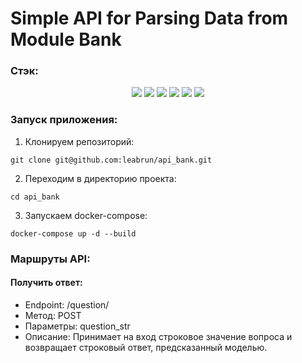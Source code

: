 # Simple API for Parsing Data from Module Bank

<p></p>

### Стэк:
<p align="center">
    <img src="https://img.shields.io/badge/aiogram-blue.svg"/>
    <img src="https://img.shields.io/badge/fastapi-blue.svg"/>
    <img src="https://img.shields.io/badge/scikit-blue.svg"/>
    <img src="https://img.shields.io/badge/uvicorn-blue.svg"/>
    <img src="https://img.shields.io/badge/Requests-2.26.0-yellow?logo=requests&style=flat"/>
    <img src="https://img.shields.io/badge/Docker%20Compose-1.29.2-blue?logo=docker&style=flat"/>
</p>

### Запуск приложения:
1. Клонируем репозиторий:
```
git clone git@github.com:leabrun/api_bank.git
```
2. Переходим в директорию проекта:
```
cd api_bank
```
3. Запускаем docker-compose:
```
docker-compose up -d --build
```

### Маршруты API:
#### Получить ответ:
 - Endpoint: /question/
 - Метод: POST
 - Параметры: question_str
 - Описание: Принимает на вход строковое значение вопроса и возвращает строковый ответ, предсказанный моделью.
